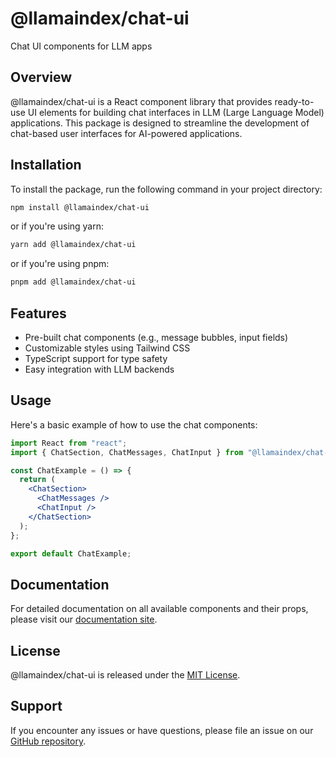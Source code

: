 # @llamaindex/chat-ui

Chat UI components for LLM apps

## Overview

@llamaindex/chat-ui is a React component library that provides ready-to-use UI elements for building chat interfaces in LLM (Large Language Model) applications. This package is designed to streamline the development of chat-based user interfaces for AI-powered applications.

## Installation

To install the package, run the following command in your project directory:

```sh
npm install @llamaindex/chat-ui
```

or if you're using yarn:

```sh
yarn add @llamaindex/chat-ui
```

or if you're using pnpm:

```sh
pnpm add @llamaindex/chat-ui
```

## Features

- Pre-built chat components (e.g., message bubbles, input fields)
- Customizable styles using Tailwind CSS
- TypeScript support for type safety
- Easy integration with LLM backends

## Usage

Here's a basic example of how to use the chat components:

```jsx
import React from "react";
import { ChatSection, ChatMessages, ChatInput } from "@llamaindex/chat-ui";

const ChatExample = () => {
  return (
    <ChatSection>
      <ChatMessages />
      <ChatInput />
    </ChatSection>
  );
};

export default ChatExample;
```

## Documentation

For detailed documentation on all available components and their props, please visit our [documentation site](https://docs.llamaindex.ai/chat-ui).

## License

@llamaindex/chat-ui is released under the [MIT License](LICENSE).

## Support

If you encounter any issues or have questions, please file an issue on our [GitHub repository](https://github.com/run-llama/chat-ui/issues).
